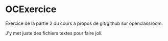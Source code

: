 # OCExercice
Exercice de la partie 2 du cours a propos de git/github sur openclassroom.

J'y met juste des fichiers textes pour faire joli.
